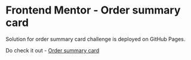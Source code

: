 # Frontend Mentor - Order summary card

Solution for order summary card challenge is deployed on GitHub Pages. 

Do check it out - [Order summary card](https://facons.github.io/order-summary/)
